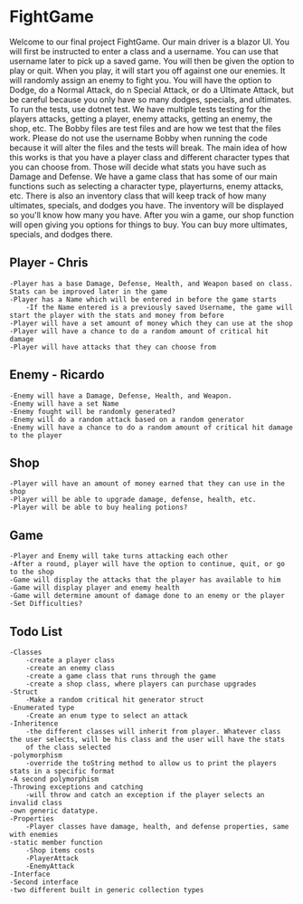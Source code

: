 # FightGame
Welcome to our final project FightGame. Our main driver is a blazor UI. You will first be instructed to enter a class and a username. You can use that username later to pick up a saved game. You will then be given the option to play or quit. When you play, it will start you off against one our enemies. It will
randomly assign an enemy to fight you. You will have the option to Dodge, do a Normal Attack, do n Special Attack, or do a Ultimate Attack, but be careful because you only have so many dodges, specials, and ultimates.
To run the tests, use dotnet test. We have multiple tests testing for the players attacks, getting a player, enemy attacks, getting an enemy, the shop, etc. The Bobby files are test files and are how we test that the files work. Please do not use the username Bobby when running the code because it will
alter the files and the tests will break.
The main idea of how this works is that you have a player class and different character types that you can choose from. Those will decide what stats you have such as Damage and Defense. We have a game class that has some of our main functions such as selecting a character type, playerturns, enemy attacks, etc. There is also an inventory class that will keep track of how many ultimates, specials, and dodges you have. The inventory will be displayed so you'll know how many you have. After you win a game, our shop function will open giving you options for things to buy. You can buy more ultimates, specials, and dodges there.

## Player - Chris
    -Player has a base Damage, Defense, Health, and Weapon based on class. Stats can be improved later in the game
    -Player has a Name which will be entered in before the game starts
        -If the Name entered is a previously saved Username, the game will start the player with the stats and money from before
    -Player will have a set amount of money which they can use at the shop
    -Player will have a chance to do a random amount of critical hit damage
    -Player will have attacks that they can choose from
## Enemy - Ricardo
    -Enemy will have a Damage, Defense, Health, and Weapon.
    -Enemy will have a set Name
    -Enemy fought will be randomly generated?
    -Enemy will do a random attack based on a random generator
    -Enemy will have a chance to do a random amount of critical hit damage to the player
## Shop
    -Player will have an amount of money earned that they can use in the shop
    -Player will be able to upgrade damage, defense, health, etc.
    -Player will be able to buy healing potions?
## Game
    -Player and Enemy will take turns attacking each other
    -After a round, player will have the option to continue, quit, or go to the shop
    -Game will display the attacks that the player has available to him
    -Game will display player and enemy health
    -Game will determine amount of damage done to an enemy or the player
    -Set Difficulties?

## Todo List
    -Classes
        -create a player class
        -create an enemy class
        -create a game class that runs through the game
        -create a shop class, where players can purchase upgrades
    -Struct
        -Make a random critical hit generator struct
    -Enumerated type
        -Create an enum type to select an attack
    -Inheritence
        -the different classes will inherit from player. Whatever class the user selects, will be his class and the user will have the stats
        of the class selected
    -polymorphism
        -override the toString method to allow us to print the players stats in a specific format
    -A second polymorphism
    -Throwing exceptions and catching
        -will throw and catch an exception if the player selects an invalid class
    -own generic datatype. 
    -Properties
        -Player classes have damage, health, and defense properties, same with enemies
    -static member function
        -Shop items costs
        -PlayerAttack
        -EnemyAttack
    -Interface
    -Second interface
    -two different built in generic collection types
